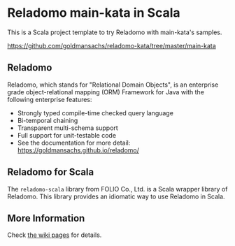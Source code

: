 # Reladomo main-kata in Scala

This is a Scala project template to try Reladomo with main-kata's samples.

https://github.com/goldmansachs/reladomo-kata/tree/master/main-kata

## Reladomo

Reladomo, which stands for "Relational Domain Objects", is an enterprise grade object-relational mapping (ORM) Framework for Java with the following enterprise features:

- Strongly typed compile-time checked query language
- Bi-temporal chaining
- Transparent multi-schema support
- Full support for unit-testable code
- See the documentation for more detail: https://goldmansachs.github.io/reladomo/

## Reladomo for Scala

The `reladomo-scala` library from FOLIO Co., Ltd. is a Scala wrapper library of Reladomo. This library provides an idiomatic way to use Reladomo in Scala.

## More Information

Check [the wiki pages](https://github.com/folio-sec/reladomo-scala/wiki) for details.
